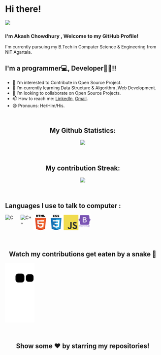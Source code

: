 
### <h1>Hi there!</h1> <img src="https://raw.githubusercontent.com/JayantGoel001/JayantGoel001/master/GIF/Hi.gif"/>

### I'm Akash Chowdhury , Welcome to my GitHub Profile!
I'm currently pursuing my B.Tech in Computer Science & Engineering from NIT Agartala.
<br />
## I'm a programmer💻, Developer👨‍💻!!
- 🔭 I'm interested to Contribute in Open Source Project.
- 🌱 I’m currently learning Data Structure & Algorithm ,Web Development.
- 👯 I’m looking to collaborate on Open Source Projects.
- 📫 How to reach me: [LinkedIn](https://www.linkedin.com/in/akash-chowdhury-224467225), [Gmail](mailto:chowdhuryakash950@gmail.com).
- 😄 Pronouns: He/Him/His.
<br />
<!-- GitHub Stats -->
<h2 align="center">My Github Statistics: </h2>   
  
<p align="center">
<img height="137px" src="https://github-readme-stats.vercel.app/api?username=souvikpaul6436&hide_title=true&hide_border=true&show_icons=true&include_all_commits=true&count_private=true&line_height=21&text_color=000&icon_color=000&bg_color=0,ea6161,ffc64d,fffc4d,52fa5a&theme=graywhite" />
</p>
<br />

<!-- GitHub Stats -->
<h2 align="center">My contribution Streak: </h2>
<p align="center">
<img src=https://github-readme-streak-stats.herokuapp.com/?user=Akash-Chowdhury&theme=dark&hide_border=true&background=0D1117&stroke=0000%22/>
</p>  
<br />


## Languages I use to talk to computer :
<img align = "left" src="https://img.icons8.com/color/100/000000/c-programming.png" alt="C" width="50px" />
<img align="left" alt="C++" width="40px" src="https://user-images.githubusercontent.com/42747200/46140125-da084900-c26d-11e8-8ea7-c45ae6306309.png" />
<img align="left" alt="HTML5" width="50px" src="https://raw.githubusercontent.com/github/explore/80688e429a7d4ef2fca1e82350fe8e3517d3494d/topics/html/html.png" />
<img align="left" alt="CSS3" width="50px" src="https://raw.githubusercontent.com/github/explore/80688e429a7d4ef2fca1e82350fe8e3517d3494d/topics/css/css.png" />
<img align = "left" src="https://raw.githubusercontent.com/github/explore/80688e429a7d4ef2fca1e82350fe8e3517d3494d/topics/javascript/javascript.png" alt="JavaScript" width="48" height="50" />
<img align = "left" src="https://raw.githubusercontent.com/devicons/devicon/master/icons/bootstrap/bootstrap-plain-wordmark.svg" alt="bootstrap" width="40" height="40"/>

<br />
<br />
<br />
<br />
  
  
<br />
  
 <h2 align="center">Watch my contributions get eaten by a snake 🐍</h2>   
 
![Snake animation](https://github.com/rafaballerini/rafaballerini/blob/output/github-contribution-grid-snake.svg)

<br />

  
 <!-- Ending -->
<h2 align="center">Show some ❤️ by starring my repositories! </h2 

